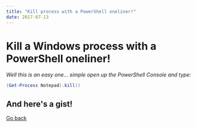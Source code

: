 ```yaml
---
title: "Kill process with a PowerShell oneliner!"
date: 2017-07-13
---
```


# Kill a Windows process with a PowerShell oneliner!

*Well this is an easy one... 
simple open up the PowerShell Console and type:*

```powershell
(Get-Process Notepad).kill()
```
## And here's a gist!
<script src="https://gist.github.com/mufana/620d48807fa301c8c88328abf632e3b2.js"></script>

[Go back](https://mufana.github.io/blog)
